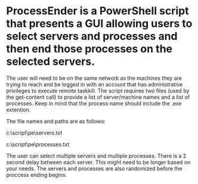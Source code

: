 # ProcessEnder is a PowerShell script that presents a GUI allowing users to select servers and processes and then end those processes on the selected servers.

The user will need to be on the same network as the machines they are trying to reach and be logged in with an account that has administrative privileges to execute remote taskkill.
The script requires two files (used by the get-content call) to provide a list of server/machine names and a list of processes. Keep in mind that the process name should include the .exe extention.

The file names and paths are as follows:

c:\script\pe\servers.txt

c:\script\pe\processes.txt

The user can select multiple servers and multiple processes.
There is a 2 second delay between each server. This might need to be longer based on your needs.
The servers and processes are also randomized before the proccess ending begins.

